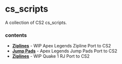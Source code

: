 # cs_scripts

A collection of CS2 cs_scripts.

### contents
- **[Ziplines](https://github.com/girlglock/cs_scripts/blob/main/scripts/vscripts/zipline.js)** - WIP Apex Legends Zipline Port to CS2
- **[Jump Pads](https://github.com/girlglock/cs_scripts/blob/main/scripts/vscripts/jumppad.js)** - Apex Legends Jump Pads Port to CS2
- **[Ziplines](https://github.com/girlglock/cs_scripts/blob/main/scripts/vscripts/zipline.js)** - WIP Quake 1 RJ Port to CS2
